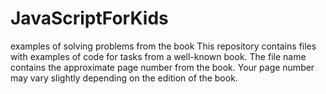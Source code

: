 # JavaScriptForKids
examples of solving problems from the book
This repository contains files with examples of code for tasks from a well-known book.
The file name contains the approximate page number from the book.
Your page number may vary slightly depending on the edition of the book.
